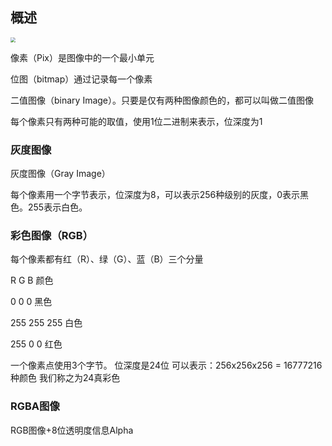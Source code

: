 ## 概述

<img src="https://gitee.com/frewen1225/ImageUploader/raw/master/FreweniMacBook/20210714190101.png" style="zoom:50%;" />

像素（Pix）是图像中的一个最小单元

位图（bitmap）通过记录每一个像素

二值图像（binary Image）。只要是仅有两种图像颜色的，都可以叫做二值图像

每个像素只有两种可能的取值，使用1位二进制来表示，位深度为1



### 灰度图像

灰度图像（Gray Image）

每个像素用一个字节表示，位深度为8，可以表示256种级别的灰度，0表示黑色。255表示白色。

 

### 彩色图像（RGB）

每个像素都有红（R）、绿（G）、蓝（B）三个分量

R   G   B  颜色

0		0		0			黑色

255	255	255 	  白色

255    0        0            红色

一个像素点使用3个字节。 位深度是24位   可以表示：256x256x256 = 16777216种颜色   我们称之为24真彩色



### RGBA图像

RGB图像+8位透明度信息Alpha









 




















